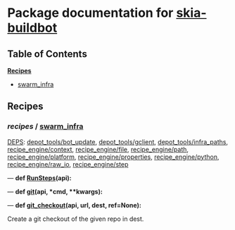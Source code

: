 <!--- AUTOGENERATED BY `./recipes.py test train` -->
# Package documentation for [skia-buildbot]()
## Table of Contents

**[Recipes](#Recipes)**
  * [swarm_infra](#recipes-swarm_infra)
## Recipes

### *recipes* / [swarm\_infra](/infra/bots/recipes/swarm_infra.py)

[DEPS](/infra/bots/recipes/swarm_infra.py#12): [depot\_tools/bot\_update][depot_tools/recipe_modules/bot_update], [depot\_tools/gclient][depot_tools/recipe_modules/gclient], [depot\_tools/infra\_paths][depot_tools/recipe_modules/infra_paths], [recipe\_engine/context][recipe_engine/recipe_modules/context], [recipe\_engine/file][recipe_engine/recipe_modules/file], [recipe\_engine/path][recipe_engine/recipe_modules/path], [recipe\_engine/platform][recipe_engine/recipe_modules/platform], [recipe\_engine/properties][recipe_engine/recipe_modules/properties], [recipe\_engine/python][recipe_engine/recipe_modules/python], [recipe\_engine/raw\_io][recipe_engine/recipe_modules/raw_io], [recipe\_engine/step][recipe_engine/recipe_modules/step]

&mdash; **def [RunSteps](/infra/bots/recipes/swarm_infra.py#92)(api):**

&mdash; **def [git](/infra/bots/recipes/swarm_infra.py#34)(api, \*cmd, \*\*kwargs):**

&mdash; **def [git\_checkout](/infra/bots/recipes/swarm_infra.py#42)(api, url, dest, ref=None):**

Create a git checkout of the given repo in dest.

[depot_tools/recipe_modules/bot_update]: https://chromium.googlesource.com/chromium/tools/depot_tools.git/+/b1a5e452d31e36b9b56abaa36d8f5fd6908655a5/recipes/README.recipes.md#recipe_modules-bot_update
[depot_tools/recipe_modules/gclient]: https://chromium.googlesource.com/chromium/tools/depot_tools.git/+/b1a5e452d31e36b9b56abaa36d8f5fd6908655a5/recipes/README.recipes.md#recipe_modules-gclient
[depot_tools/recipe_modules/infra_paths]: https://chromium.googlesource.com/chromium/tools/depot_tools.git/+/b1a5e452d31e36b9b56abaa36d8f5fd6908655a5/recipes/README.recipes.md#recipe_modules-infra_paths
[recipe_engine/recipe_modules/context]: https://chromium.googlesource.com/infra/luci/recipes-py.git/+/611cfbdc328b50144e2790ed1e4b9db24adb9eea/README.recipes.md#recipe_modules-context
[recipe_engine/recipe_modules/file]: https://chromium.googlesource.com/infra/luci/recipes-py.git/+/611cfbdc328b50144e2790ed1e4b9db24adb9eea/README.recipes.md#recipe_modules-file
[recipe_engine/recipe_modules/path]: https://chromium.googlesource.com/infra/luci/recipes-py.git/+/611cfbdc328b50144e2790ed1e4b9db24adb9eea/README.recipes.md#recipe_modules-path
[recipe_engine/recipe_modules/platform]: https://chromium.googlesource.com/infra/luci/recipes-py.git/+/611cfbdc328b50144e2790ed1e4b9db24adb9eea/README.recipes.md#recipe_modules-platform
[recipe_engine/recipe_modules/properties]: https://chromium.googlesource.com/infra/luci/recipes-py.git/+/611cfbdc328b50144e2790ed1e4b9db24adb9eea/README.recipes.md#recipe_modules-properties
[recipe_engine/recipe_modules/python]: https://chromium.googlesource.com/infra/luci/recipes-py.git/+/611cfbdc328b50144e2790ed1e4b9db24adb9eea/README.recipes.md#recipe_modules-python
[recipe_engine/recipe_modules/raw_io]: https://chromium.googlesource.com/infra/luci/recipes-py.git/+/611cfbdc328b50144e2790ed1e4b9db24adb9eea/README.recipes.md#recipe_modules-raw_io
[recipe_engine/recipe_modules/step]: https://chromium.googlesource.com/infra/luci/recipes-py.git/+/611cfbdc328b50144e2790ed1e4b9db24adb9eea/README.recipes.md#recipe_modules-step
